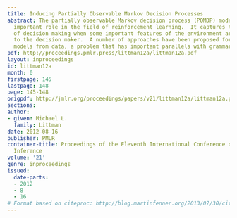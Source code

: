```yaml
---
title: Inducing Partially Observable Markov Decision Processes
abstract: The partially observable Markov decision process (POMDP) model plays an
  important role in the field of reinforcement learning.  It captures the problem
  of decision making when some important features of the environment are not visible
  to the decision maker.  A number of approaches have been proposed for inducing POMDP
  models from data, a problem that has important parallels with grammar induction.
pdf: http://proceedings.pmlr.press/littman12a/littman12a.pdf
layout: inproceedings
id: littman12a
month: 0
firstpage: 145
lastpage: 148
page: 145-148
origpdf: http://jmlr.org/proceedings/papers/v21/littman12a/littman12a.pdf
sections: 
author:
- given: Michael L.
  family: Littman
date: 2012-08-16
publisher: PMLR
container-title: Proceedings of the Eleventh International Conference on Grammatical
  Inference
volume: '21'
genre: inproceedings
issued:
  date-parts:
  - 2012
  - 8
  - 16
# Format based on citeproc: http://blog.martinfenner.org/2013/07/30/citeproc-yaml-for-bibliographies/
---
```

